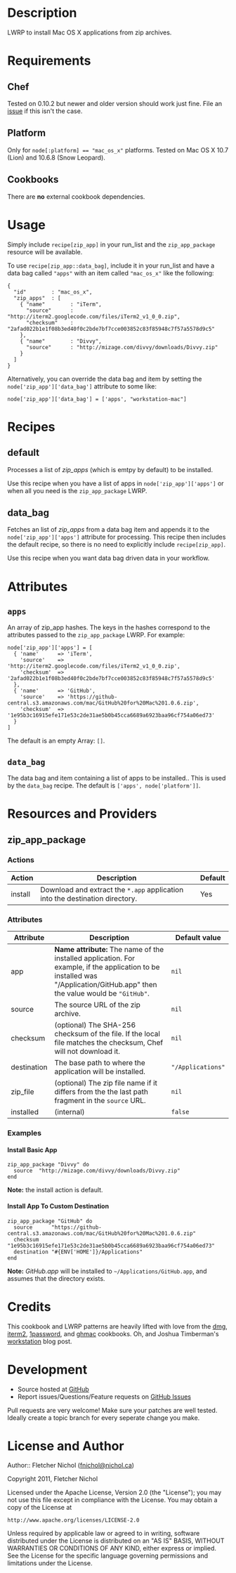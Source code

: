 # Description

LWRP to install Mac OS X applications from zip archives.

# Requirements

## Chef

Tested on 0.10.2 but newer and older version should work just fine. File an
[issue][issues] if this isn't the case.

## Platform

Only for `node[:platform] == "mac_os_x"` platforms. Tested on Mac OS X 10.7
(Lion) and 10.6.8 (Snow Leopard).

## Cookbooks

There are **no** external cookbook dependencies.

# Usage

Simply include `recipe[zip_app]` in your run_list and the
`zip_app_package` resource will be available.

To use `recipe[zip_app::data_bag]`, include it in your run_list and have a
data bag called `"apps"` with an item called `"mac_os_x"` like the following:

    {
      "id"        : "mac_os_x",
      "zip_apps"  : [
        { "name"        : "iTerm",
          "source"      : "http://iterm2.googlecode.com/files/iTerm2_v1_0_0.zip",
          "checksum"    : "2afad022b1e1f08b3ed40f0c2bde7bf7cce003852c83f85948c7f57a5578d9c5"
        },
        { "name"        : "Divvy",
          "source"      : "http://mizage.com/divvy/downloads/Divvy.zip"
        }
      ]
    }

Alternatively, you can override the data bag and item by setting the
`node['zip_app']['data_bag']` attribute to some like:

    node['zip_app']['data_bag'] = ['apps', "workstation-mac"]

# Recipes

## default

Processes a list of *zip_apps* (which is emtpy by default) to be installed.

Use this recipe when you have a list of apps in `node['zip_app']['apps']` or
when all you need is the `zip_app_package` LWRP.

## data_bag

Fetches an list of *zip_apps* from a data bag item and appends it to the
`node['zip_app']['apps']` attribute for processing. This recipe then includes
the default recipe, so there is no need to explicitly include `recipe[zip_app]`.

Use this recipe when you want data bag driven data in your workflow.

# Attributes

## `apps`

An array of zip_app hashes. The keys in the hashes correspond to the attributes
passed to the `zip_app_package` LWRP. For example:

    node['zip_app']['apps'] = [
      { 'name'      => 'iTerm',
        'source'    => 'http://iterm2.googlecode.com/files/iTerm2_v1_0_0.zip',
        'checksum'  => '2afad022b1e1f08b3ed40f0c2bde7bf7cce003852c83f85948c7f57a5578d9c5'
      },
      { 'name'      => 'GitHub',
        'source'    => 'https://github-central.s3.amazonaws.com/mac/GitHub%20for%20Mac%201.0.6.zip',
        'checksum'  => '1e95b3c16915efe171e53c2de31ae5b0b45cca6689a6923baa96cf754a06ed73'
      }
    ]

The default is an empty Array: `[]`.

## `data_bag`

The data bag and item containing a list of apps to be installed.. This is used
by the `data_bag` recipe. The default is `['apps', node['platform']]`.

# Resources and Providers

## zip_app_package

### Actions

Action    |Description                   |Default
----------|------------------------------|-------
install   |Download and extract the `*.app` application into the destination directory. |Yes
### Attributes

Attribute   |Description |Default value
------------|------------|-------------
app         |**Name attribute:** The name of the installed application. For example, if the application to be installed was "/Application/GitHub.app" then the value would be `"GitHub"`. |`nil`
source      |The source URL of the zip archive. |`nil`
checksum    |(optional) The SHA-256 checksum of the file. If the local file matches the checksum, Chef will not download it. |`nil`
destination |The base path to where the application will be installed. |`"/Applications"`
zip_file    |(optional) The zip file name if it differs from the the last path fragment in the `source` URL. |`nil`
installed   |(internal) |`false`

### Examples

#### Install Basic App

    zip_app_package "Divvy" do
      source  "http://mizage.com/divvy/downloads/Divvy.zip"
    end

**Note:** the install action is default.

#### Install App To Custom Destination

    zip_app_package "GitHub" do
      source      "https://github-central.s3.amazonaws.com/mac/GitHub%20for%20Mac%201.0.6.zip"
      checksum    "1e95b3c16915efe171e53c2de31ae5b0b45cca6689a6923baa96cf754a06ed73"
      destination "#{ENV['HOME']}/Applications"
    end

**Note:** *GitHub.app* will be installed to `~/Applications/GitHub.app`,
and assumes that the directory exists.

# Credits

This cookbook and LWRP patterns are heavily lifted with love from the
[dmg][dmg_cb], [iterm2][iterm2_cb], [1password][1password_cb], and
[ghmac][ghmac_cb] cookbooks. Oh, and Joshua Timberman's
[workstation][workstation] blog post.

# Development

* Source hosted at [GitHub][repo]
* Report issues/Questions/Feature requests on [GitHub Issues][issues]

Pull requests are very welcome! Make sure your patches are well tested.
Ideally create a topic branch for every seperate change you make.

# License and Author

Author:: Fletcher Nichol (<fnichol@nichol.ca>)

Copyright 2011, Fletcher Nichol

Licensed under the Apache License, Version 2.0 (the "License");
you may not use this file except in compliance with the License.
You may obtain a copy of the License at

    http://www.apache.org/licenses/LICENSE-2.0

Unless required by applicable law or agreed to in writing, software
distributed under the License is distributed on an "AS IS" BASIS,
WITHOUT WARRANTIES OR CONDITIONS OF ANY KIND, either express or implied.
See the License for the specific language governing permissions and
limitations under the License.

[1password_cb]: http://community.opscode.com/cookbooks/1password
[dmg_cb]:       http://community.opscode.com/cookbooks/dmg
[ghmac_cb]:     http://community.opscode.com/cookbooks/ghmac
[iterm2_cb]:    http://community.opscode.com/cookbooks/iterm2
[workstation]:  http://jtimberman.posterous.com/managing-my-workstations-with-chef

[repo]:         https://github.com/fnichol/chef-zip_app
[issues]:       https://github.com/fnichol/chef-zip_app/issues
